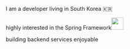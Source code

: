 
I am a developer living in South Korea 🇰🇷

highly interested in the Spring Framework<img width = 32 height = auto src="https://img.shields.io/badge/-white?style=flat-square&logo=spring">

  
building backend services enjoyable
  

